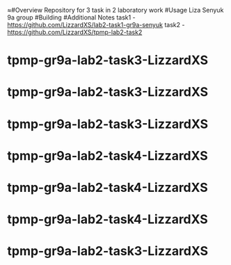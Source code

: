 ≈#Overview
Repository for 3 task in 2 laboratory work
#Usage
Liza Senyuk 9a group
#Building
#Additional Notes
task1 - https://github.com/LizzardXS/lab2-task1-gr9a-senyuk
task2 - https://github.com/LizzardXS/tpmp-lab2-task2
# tpmp-gr9a-lab2-task3-LizzardXS
# tpmp-gr9a-lab2-task3-LizzardXS
# tpmp-gr9a-lab2-task3-LizzardXS
# tpmp-gr9a-lab2-task4-LizzardXS
# tpmp-gr9a-lab2-task4-LizzardXS
# tpmp-gr9a-lab2-task4-LizzardXS
# tpmp-gr9a-lab2-task3-LizzardXS
